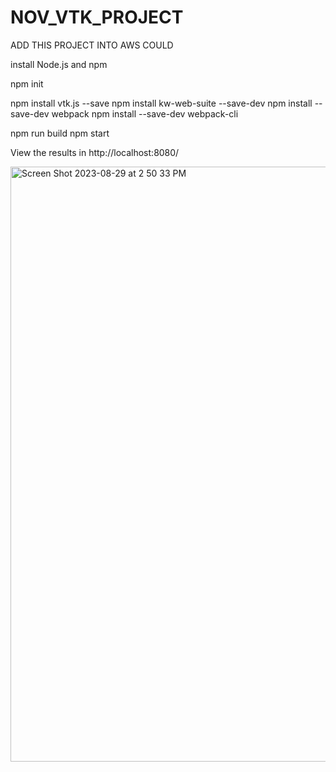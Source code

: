 # NOV_VTK_PROJECT
ADD THIS PROJECT INTO AWS COULD


install Node.js and npm



npm init

npm install vtk.js --save
npm install kw-web-suite --save-dev
npm install --save-dev webpack
npm install --save-dev webpack-cli



npm run build
npm start

View the results in http://localhost:8080/ 

<img width="952" alt="Screen Shot 2023-08-29 at 2 50 33 PM" src="https://github.com/zcwang6/NOV_VTK_PROJECT/assets/30075449/abe73d75-11ae-4443-bf40-23b89884c362">

